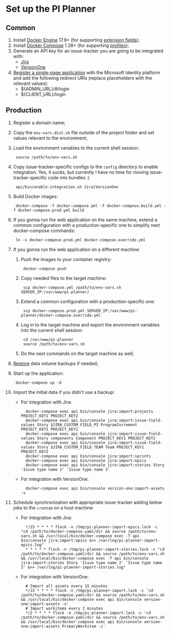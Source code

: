 # Set up the PI Planner

## Common
1. Install [Docker Engine][3] 17.9+ (for supporting [extension fields][1]);
1. Install [Docker Compose][4] 1.28+ (for supporting [profiles][2]);
1. Generate an API key for an issue-tracker you are going to be integrated with: 
    * [Jira][8]
    * [VersionOne][5]
1. [Register a single-page application][6] with the Microsoft Identity platform and add the following redirect URIs
 (replace placeholders with the relevant values):
    * ${ADMIN_URL}/#/login
    * ${CLIENT_URL}/login

## Production
1. Register a domain name;
1. Copy the `env-vars.dist.sh` file outside of the project folder and set values relevant to the environment;
1. Load the environment variables to the current shell session:

        source /path/to/env-vars.sh

1. Copy issue-tracker-specific configs to the `config` directory to enable integration.
 Yes, it sucks, but currently I have no time for moving issue-tracker-specific code into bundles :)

        api/bin/enable-integration.sh Jira|VersionOne

1. Build Docker images:

        docker-compose -f docker-compose.yml -f docker-compose.build.yml -f docker-compose.prod.yml build

1. If you gonna run the web application on the same machine, extend a common configuration
 with a production-specific one to simplify next docker-compose commands:
    
        ln -s docker-compose.prod.yml docker-compose.override.yml

1. If you gonna run the web application on a different machine:
    1. Push the images to your container registry:

            docker-compose push

    1. Copy needed files to the target machine:

            scp docker-compose.yml /path/to/env-vars.sh SERVER_IP:/var/www/pi-planner/
            
    1. Extend a common configuration with a production-specific one:

            scp docker-compose.prod.yml SERVER_IP:/var/www/pi-planner/docker-compose.override.yml

    1. Log in to the target machine and export the environment variables into the current shell session:

            cd /var/www/pi-planner
            source /path/to/env-vars.sh

    1. Do the next commands on the target machine as well;

1. [Restore][7] data volume backups if needed;

1. Start up the application:

        docker-compose up -d

1. Import the initial data if you didn't use a backup:
    * For integration with Jira:

            docker-compose exec api bin/console jira:import:projects PROJECT_KEY1 PROJECT_KEY2
            docker-compose exec api bin/console jira:import:issue-field-values Story $JIRA_CUSTOM_FIELD_PI ProgramIncrement PROJECT_KEY1 PROJECT_KEY2
            docker-compose exec api bin/console jira:import:issue-field-values Story components Component PROJECT_KEY1 PROJECT_KEY2
            docker-compose exec api bin/console jira:import:issue-field-values Story $JIRA_CUSTOM_FIELD_TEAM Team PROJECT_KEY1 PROJECT_KEY2
            docker-compose exec api bin/console jira:import:sprints
            docker-compose exec api bin/console jira:import:epics
            docker-compose exec api bin/console jira:import:stories Story 'Issue type name 2' 'Issue type name 3'

    * For integration with VersionOne:

            docker-compose exec api bin/console version-one:import-assets -v

1. Schedule synchronization with appropriate issue-tracker adding below jobs to the `crontab` on a host machine:
    * For integration with Jira:

            */15 * * * * flock -n /tmp/pi-planner-import-epics.lock -c "cd /path/to/docker-compose.yaml/dir && source /path/to/env-vars.sh && /usr/local/bin/docker-compose exec -T api bin/console jira:import:epics &>> /var/log/pi-planner-import-epics.log"
            * * * * * flock -n /tmp/pi-planner-import-stories.lock -c "cd /path/to/docker-compose.yaml/dir && source /path/to/env-vars.sh && /usr/local/bin/docker-compose exec -T api bin/console jira:import:stories Story 'Issue type name 2' 'Issue type name 3' &>> /var/log/pi-planner-import-stories.log"
    
    * For integration with VersionOne:

            # Import all assets every 15 minutes
            */15 * * * * flock -n /tmp/pi-planner-import.lock -c 'cd /path/to/docker-compose.yaml/dir && source /path/to/env-vars.sh && /usr/local/bin/docker-compose exec api bin/console version-one:import-assets -v'
            # Import workitems every 2 minutes
            */2 * * * * flock -n /tmp/pi-planner-import.lock -c 'cd /path/to/docker-compose.yaml/dir && source /path/to/env-vars.sh && /usr/local/bin/docker-compose exec api bin/console version-one:import-assets PrimaryWorkitem -i'


[1]: https://docs.docker.com/compose/compose-file/compose-file-v3/#extension-fields
[2]: https://docs.docker.com/compose/profiles/
[3]: https://docs.docker.com/engine/install/
[4]: https://docs.docker.com/compose/install/
[5]: https://community.versionone.com/Digital.ai_Agility_Integrations/Developer_Library/Getting_Started/API_Authentication/Access_Token_Authentication
[6]: https://docs.microsoft.com/en-us/azure/active-directory/develop/quickstart-register-app
[7]: ./backuping-and-restoring-data-volumes.md
[8]: https://developer.atlassian.com/cloud/jira/platform/basic-auth-for-rest-apis/#get-an-api-token
